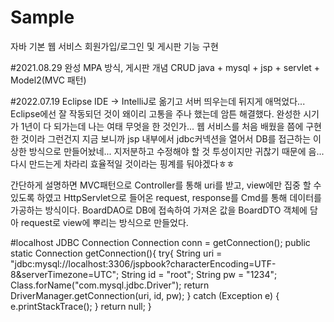 # Sample
자바 기본 웹 서비스
회원가입/로그인 및 게시판 기능 구현

#2021.08.29 완성
MPA 방식, 게시판 개념 CRUD
java + mysql + jsp + servlet + Model2(MVC 패턴)


#2022.07.19
Eclipse IDE -> IntelliJ로 옮기고 서버 띄우는데 뒤지게 애먹었다...
Eclipse에선 잘 작동되던 것이 왜이리 고통을 주나 했는데 암튼 해결했다.
완성한 시기가 1년이 다 되가는데 나는 여태 무엇을 한 것인가...
웹 서비스를 처음 배웠을 쯤에 구현한 것이라 그런건지 지금 보니까 jsp 내부에서 jdbc커넥션을 열어서 DB를 접근하는 이상한 방식으로 만들어놨네...
지저분하고 수정해야 할 것 투성이지만 귀찮기 때문에 음...다시 만드는게 차라리 효율적일 것이라는 핑계를 둬야겠다ㅎㅎ


간단하게 설명하면 MVC패턴으로 Controller를 통해 uri를 받고, view에만 집중 할 수 있도록 하였고 
HttpServlet으로 들어온 request, response를 Cmd를 통해 데이터를 가공하는 방식이다.
BoardDAO로 DB에 접속하여 가져온 값을 BoardDTO 객체에 담아 request로 view에 뿌리는 방식으로 만들었다.









#localhost JDBC Connection
Connection conn = getConnection();
public static Connection getConnection(){
	try{
		String uri = "jdbc:mysql://localhost:3306/jspbook?characterEncoding=UTF-8&serverTimezone=UTC";
		String id = "root"; 
		String pw = "1234"; 
		Class.forName("com.mysql.jdbc.Driver");
		return DriverManager.getConnection(uri, id, pw);
	} catch (Exception e) {
		e.printStackTrace();
	}
	return null;
}
